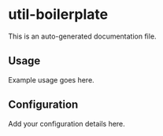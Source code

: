 # util-boilerplate

This is an auto-generated documentation file.

## Usage

Example usage goes here.

## Configuration

Add your configuration details here.